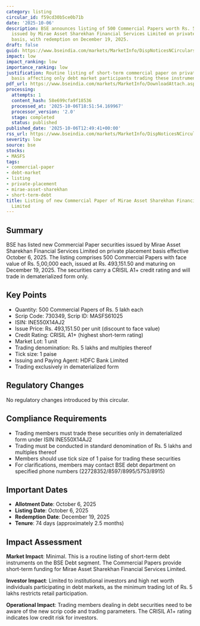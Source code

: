 ```yaml
---
category: listing
circular_id: f59cd30b5ce0b71b
date: '2025-10-06'
description: BSE announces listing of 500 Commercial Papers worth Rs. 5 lakh each
  issued by Mirae Asset Sharekhan Financial Services Limited on private placement
  basis, with redemption on December 19, 2025.
draft: false
guid: https://www.bseindia.com/markets/MarketInfo/DispNoticesNCirculars.aspx?Noticeid={8157CD13-A340-417C-B9DB-60AD934688E3}&noticeno=20251006-35&dt=10/06/2025&icount=35&totcount=69&flag=0
impact: low
impact_ranking: low
importance_ranking: low
justification: Routine listing of short-term commercial paper on private placement
  basis affecting only debt market participants trading these instruments
pdf_url: https://www.bseindia.com/markets/MarketInfo/DownloadAttach.aspx?id=20251006-35&attachedId=
processing:
  attempts: 1
  content_hash: 58e699cfa9f18536
  processed_at: '2025-10-06T18:51:54.169967'
  processor_version: '2.0'
  stage: completed
  status: published
published_date: '2025-10-06T12:49:41+00:00'
rss_url: https://www.bseindia.com/markets/MarketInfo/DispNoticesNCirculars.aspx?Noticeid={8157CD13-A340-417C-B9DB-60AD934688E3}&noticeno=20251006-35&dt=10/06/2025&icount=35&totcount=69&flag=0
severity: low
source: bse
stocks:
- MASFS
tags:
- commercial-paper
- debt-market
- listing
- private-placement
- mirae-asset-sharekhan
- short-term-debt
title: Listing of new Commercial Paper of Mirae Asset Sharekhan Financial Services
  Limited
---
```


## Summary

BSE has listed new Commercial Paper securities issued by Mirae Asset Sharekhan Financial Services Limited on private placement basis effective October 6, 2025. The listing comprises 500 Commercial Papers with face value of Rs. 5,00,000 each, issued at Rs. 493,151.50 and maturing on December 19, 2025. The securities carry a CRISIL A1+ credit rating and will trade in dematerialized form only.

## Key Points

- Quantity: 500 Commercial Papers of Rs. 5 lakh each
- Scrip Code: 730349, Scrip ID: MASFS61025
- ISIN: INE550X14AJ2
- Issue Price: Rs. 493,151.50 per unit (discount to face value)
- Credit Rating: CRISIL A1+ (highest short-term rating)
- Market Lot: 1 unit
- Trading denomination: Rs. 5 lakhs and multiples thereof
- Tick size: 1 paise
- Issuing and Paying Agent: HDFC Bank Limited
- Trading exclusively in dematerialized form

## Regulatory Changes

No regulatory changes introduced by this circular.

## Compliance Requirements

- Trading members must trade these securities only in dematerialized form under ISIN INE550X14AJ2
- Trading must be conducted in standard denomination of Rs. 5 lakhs and multiples thereof
- Members should use tick size of 1 paise for trading these securities
- For clarifications, members may contact BSE debt department on specified phone numbers (22728352/8597/8995/5753/8915)

## Important Dates

- **Allotment Date**: October 6, 2025
- **Listing Date**: October 6, 2025
- **Redemption Date**: December 19, 2025
- **Tenure**: 74 days (approximately 2.5 months)

## Impact Assessment

**Market Impact**: Minimal. This is a routine listing of short-term debt instruments on the BSE Debt segment. The Commercial Papers provide short-term funding for Mirae Asset Sharekhan Financial Services Limited.

**Investor Impact**: Limited to institutional investors and high net worth individuals participating in debt markets, as the minimum trading lot of Rs. 5 lakhs restricts retail participation.

**Operational Impact**: Trading members dealing in debt securities need to be aware of the new scrip code and trading parameters. The CRISIL A1+ rating indicates low credit risk for investors.